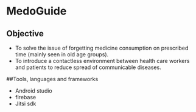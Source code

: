 # MedoGuide
## Objective 
* To solve the issue of forgetting medicine consumption on prescribed time (mainly seen in old age groups).
* To introduce a contactless environment between health care workers and patients to reduce spread of communicable diseases.

##Tools, languages and frameworks
* Android studio
* firebase 
* Jitsi sdk
